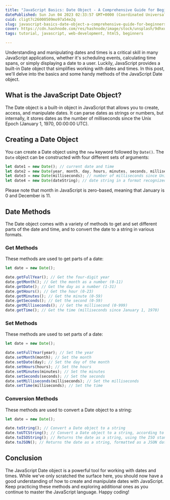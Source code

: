 ```yaml
---
title: "JavaScript Basics: Date Object - A Comprehensive Guide for Beginners"
datePublished: Sun Jun 04 2023 02:33:57 GMT+0000 (Coordinated Universal Time)
cuid: cligt7c26000509mo97a54e2q
slug: javascript-basics-date-object-a-comprehensive-guide-for-beginners
cover: https://cdn.hashnode.com/res/hashnode/image/stock/unsplash/9dhxuAaGWuI/upload/ffa8fa319922cdc9326de3b09537de5c.jpeg
tags: tutorial, javascript, web-development, html5, beginners

---
```


Understanding and manipulating dates and times is a critical skill in many JavaScript applications, whether it's scheduling events, calculating time spans, or simply displaying a date to a user. Luckily, JavaScript provides a built-in Date object that simplifies working with dates and times. In this post, we'll delve into the basics and some handy methods of the JavaScript Date object.

## What is the JavaScript Date Object?

The Date object is a built-in object in JavaScript that allows you to create, access, and manipulate dates. It can parse dates as strings or numbers, but internally, it stores dates as the number of milliseconds since the Unix Epoch (January 1, 1970, 00:00:00 UTC).

## Creating a Date Object

You can create a Date object using the `new` keyword followed by `Date()`. The `Date` object can be constructed with four different sets of arguments:

```javascript
let date1 = new Date(); // current date and time
let date2 = new Date(year, month, day, hours, minutes, seconds, milliseconds); // specified date and time
let date3 = new Date(milliseconds); // number of milliseconds since Unix Epoch
let date4 = new Date(dateString); // date string in a format recognized by the Date.parse() method
```

Please note that month in JavaScript is zero-based, meaning that January is 0 and December is 11.

## Date Methods

The Date object comes with a variety of methods to get and set different parts of the date and time, and to convert the date to a string in various formats.

### Get Methods

These methods are used to get parts of a date:

```javascript
let date = new Date();

date.getFullYear(); // Get the four-digit year
date.getMonth(); // Get the month as a number (0-11)
date.getDate(); // Get the day as a number (1-31)
date.getHours(); // Get the hour (0-23)
date.getMinutes(); // Get the minute (0-59)
date.getSeconds(); // Get the second (0-59)
date.getMilliseconds(); // Get the millisecond (0-999)
date.getTime(); // Get the time (milliseconds since January 1, 1970)
```

### Set Methods

These methods are used to set parts of a date:

```javascript
let date = new Date();

date.setFullYear(year); // Set the year 
date.setMonth(month); // Set the month 
date.setDate(day); // Set the day of the month 
date.setHours(hours); // Set the hours 
date.setMinutes(minutes); // Set the minutes 
date.setSeconds(seconds); // Set the seconds 
date.setMilliseconds(milliseconds); // Set the milliseconds
date.setTime(milliseconds); // Set the time
```

### Conversion Methods

These methods are used to convert a Date object to a string:

```javascript
let date = new Date();

date.toString(); // Convert a Date object to a string
date.toUTCString(); // Convert a Date object to a string, according to universal time
date.toISOString(); // Returns the date as a string, using the ISO standard
date.toJSON(); // Returns the date as a string, formatted as a JSON date
```

## Conclusion

The JavaScript Date object is a powerful tool for working with dates and times. While we've only scratched the surface here, you should now have a good understanding of how to create and manipulate dates with JavaScript. Keep practicing these methods and exploring additional ones as you continue to master the JavaScript language. Happy coding!